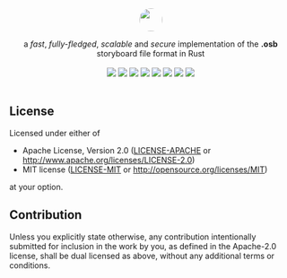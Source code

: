 <div align="center">
   <a href="https://gitlab.com/Asperatus/osb"><img src="https://asperatus.gitlab.io/assets/osb/rounded.png" style="width: 41px; border-radius: 20px;" /></a>
   <p></p> a <i>fast</i>, <i>fully-fledged</i>, <i>scalable</i> and <i>secure</i> implementation of the <b>.osb</b> storyboard file format in Rust
</div>
<br/>
<div align="center">
  <a href="https://pochiii.com"><img src="https://img.shields.io/badge/curated%20by-pochiii-000?style=for-the-badge" /></a>
  <a href="https://crates.io/crates/osb"><img src="https://img.shields.io/crates/v/osb?style=for-the-badge"/></a>
  <a href="https://crates.io/crates/osb"><img src="https://img.shields.io/crates/d/osb?style=for-the-badge"/></a>
  <a href="https://gitlab.com/Asperatus/osb/-/pipelines/latest"><img src="https://img.shields.io/gitlab/pipeline/Asperatus/osb/master?style=for-the-badge"/></a>
  <a href="https://gitlab.com/Asperatus/osb"><img src="https://img.shields.io/gitlab/coverage/Asperatus/osb/master?style=for-the-badge"/></a>
  <a href="https://docs.rs/osb"><img src="https://img.shields.io/badge/Read%20the%20-docs-informational?style=for-the-badge"/></a>
  <a href="#license"><img src="https://img.shields.io/crates/l/osb?style=for-the-badge"/></a>
  <a href="https://gitter.im/osb-rs/community"><img src="https://img.shields.io/badge/chat-on%20gitter-4db798?style=for-the-badge"/></a>
</div>
<br/>

## License

Licensed under either of

 * Apache License, Version 2.0
   ([LICENSE-APACHE](LICENSE-APACHE) or http://www.apache.org/licenses/LICENSE-2.0)
 * MIT license
   ([LICENSE-MIT](LICENSE-MIT) or http://opensource.org/licenses/MIT)

at your option.

## Contribution

Unless you explicitly state otherwise, any contribution intentionally submitted
for inclusion in the work by you, as defined in the Apache-2.0 license, shall be
dual licensed as above, without any additional terms or conditions.
